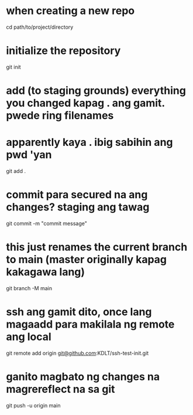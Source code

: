 # when creating a new repo

cd path/to/project/directory
# initialize the repository
git init
# add (to staging grounds) everything you changed kapag . ang gamit. pwede ring filenames
# apparently kaya . ibig sabihin ang pwd 'yan
git add .
# commit para secured na ang changes? staging ang tawag
git commit -m "commit  message"
# this just renames the current branch to main (master originally kapag kakagawa lang)
git branch -M main
# ssh ang gamit dito, once lang magaadd para makilala ng remote ang local
git remote add origin git@github.com:KDLT/ssh-test-init.git
# ganito magbato ng changes na magrereflect na sa git
git push -u origin main
